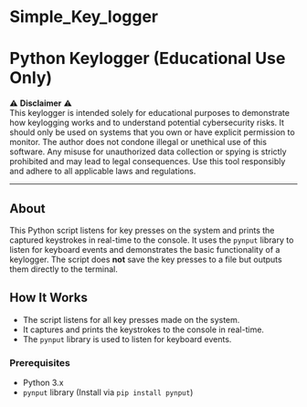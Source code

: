 # Simple_Key_logger
# Python Keylogger (Educational Use Only)

⚠️ **Disclaimer** ⚠️  
This keylogger is intended solely for educational purposes to demonstrate how keylogging works and to understand potential cybersecurity risks. It should only be used on systems that you own or have explicit permission to monitor. The author does not condone illegal or unethical use of this software. Any misuse for unauthorized data collection or spying is strictly prohibited and may lead to legal consequences. Use this tool responsibly and adhere to all applicable laws and regulations.

---

## About

This Python script listens for key presses on the system and prints the captured keystrokes in real-time to the console. It uses the `pynput` library to listen for keyboard events and demonstrates the basic functionality of a keylogger. The script does **not** save the key presses to a file but outputs them directly to the terminal.

## How It Works

- The script listens for all key presses made on the system.
- It captures and prints the keystrokes to the console in real-time.
- The `pynput` library is used to listen for keyboard events.

### Prerequisites

- Python 3.x
- `pynput` library (Install via `pip install pynput`)
